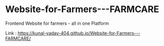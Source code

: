 # Website-for-Farmers---FARMCARE
Frontend Website for farmers - all in one Platform

Link : https://kunal-yadav-404.github.io/Website-for-Farmers---FARMCARE/
